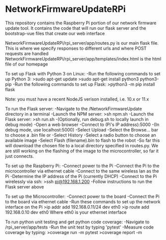 # NetworkFirmwareUpdateRPi
This repository contains the Raspberry Pi portion of our network firmware update tool.
It contains the code that will run our flask server and the bootstrap-vue files that create our web interface

NetworkFirmwareUpdateRPi/rpi_server/app/routes.py is our main flask file.  This is where we specify responses to different urls and where POST requests are handled
NetworkFirmwareUpdateRPi/rpi_server/app/templates/index.html is the html file of our homepage

To set up Flask with Python 3 on Linux:
    -Run the following commands to set up Python 3:
            >sudo apt-get update
            >sudo apt-get install python3 python3-pip
    -Run the following commands to set up Flask:
            >python3 -m pip install flask

Note: you must have a recent NodeJS verison installed, i.e. 10.x or 11.x

To run the Flask server:
    -Navigate to the /NetworkFirmwareUpdate directory in a terminal
    -Launch the NPM server:
            >sh npm.sh
    -Launch the Flask server:
            >sh run.sh
    -(Optionally, run debug.sh to locally launch in debug mode)
    -Open a web browser
    -Connect to (Pi's IP address):5000
    -(In debug mode, use localhost:5000)
    -Select Upload
        -Select the Browse... bar to choose a .bin file
 or -Select History
        -Select a radio button to choose an available image
    -Select Flash (filename).bin to flash to the robot
    -So far this will download the chosen file to a local directory
     specified in routes.py.  We are still working on the flashing
     of the image to the microcontroller, so far it just connects.

To set up the Raspberry Pi:
    -Connect power to the Pi
    -Connect the Pi to the microcontroller via ethernet cable
    -Connect to the same wireless lan as the Pi
    -Determine the IP address of the Pi (currently DHCP)
    -Connect to the Pi wirelessly via ssh:
            >ssh pi@192.168.1.200
    -Follow instructions to run the Flask server above

To set up the Microcontroller:
    -Connect power to the board
    -Connect the Pi to the board via ethernet cable
    -Run these commands to set up the network interface on the Pi
        >ip addr add 192.168.0.11/24 dev eth0
        >ip route add 192.168.0.10 dev eth0
        Where eth0 is your ethernet interface

To run python unit testing and get python code coverage:
    -Navigate to /rpi_server/app/tests
    -Run the unit test by typing 'pytest'
    -Measure code coverage by typing:
        >coverage run -m pytest
        >coverage report -m


